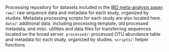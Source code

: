 Processing repository for datasets included in the [IBD meta-analysis paper](https://bitbucket.org/biobakery/ibd_paper/).
`raw/`: raw sequence data and metadata for each study, organized by studies. Metadata processing scripts for each study are also located here.
`data/`: additional data, including processing template, old processed metadata, and misc. utilities and data files for transferring sequences located on the broad server.
`processed/`: processed OTU abundance table and metadata for each study, organized by studies.
`scripts/`: helper functions